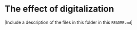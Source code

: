 # The effect of digitalization
[Include a description of the files in this folder in this `README.md`]
